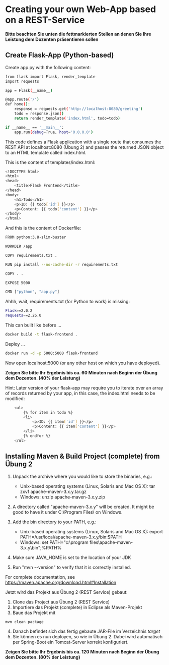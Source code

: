 # Creating your own Web-App based on a REST-Service

**Bitte beachten Sie unten die fettmarkierten Stellen an denen Sie Ihre Leistung dem Dozenten präsentieren sollen**

## Create Flask-App (Python-based)

Create app.py with the following content:

```bash
from flask import Flask, render_template
import requests

app = Flask(__name__)

@app.route('/')
def home():
    response = requests.get('http://localhost:8080/greeting')
    todo = response.json()
    return render_template('index.html', todo=todo)

if __name__ == '__main__':
    app.run(debug=True, host='0.0.0.0')
```

This code defines a Flask application with a single route that consumes the REST API at localhost:8080 (Übung 2) and passes the returned JSON object to an HTML template called index.html.

This is the content of templates/index.html:

```bash
<!DOCTYPE html>
<html>
<head>
    <title>Flask Frontend</title>
</head>
<body>
    <h1>Todo</h1>
    <p>ID: {{ todo['id'] }}</p>
    <p>Content: {{ todo['content'] }}</p>
</body>
</html>
```

And this is the content of Dockerfile:
```bash
FROM python:3.8-slim-buster

WORKDIR /app

COPY requirements.txt .

RUN pip install --no-cache-dir -r requirements.txt

COPY . .

EXPOSE 5000

CMD ["python", "app.py"]
```

Ahhh, wait, requirements.txt (for Python to work) is missing:

```bash
Flask==2.0.2
requests==2.26.0
```

This can built like before ...

```bash
docker build -t flask-frontend .
```

Deploy ...
```bash
docker run -d -p 5000:5000 flask-frontend
```

Now open localhost:5000 (or any other host on which you have deployed).

**Zeigen Sie bitte Ihr Ergebnis bis ca. 60 Minuten nach Beginn der Übung dem Dozenten. (40% der Leistung)**

Hint: Later version of your flask-app may require you to iterate over an array of records returned by your app, in this case, the index.html needs to be modified:

```bash
    <ul>
        {% for item in todo %}
        <li>
            <p>ID: {{ item['id'] }}</p>
            <p>Content: {{ item['content'] }}</p>
        </li>
        {% endfor %}
    </ul>
```

## Installing Maven & Build Project (complete) from Übung 2

1. Unpack the archive where you would like to store the binaries, e.g.:
   * Unix-based operating systems (Linux, Solaris and Mac OS X):
      tar zxvf apache-maven-3.x.y.tar.gz
   * Windows:
      unzip apache-maven-3.x.y.zip

2. A directory called "apache-maven-3.x.y" will be created. It might be good to have it under C:\Program Files\ on Windows.

3. Add the bin directory to your PATH, e.g.:

    * Unix-based operating systems (Linux, Solaris and Mac OS X):
      export PATH=/usr/local/apache-maven-3.x.y/bin:$PATH
    * Windows:
      set PATH="c:\program files\apache-maven-3.x.y\bin";%PATH%

4. Make sure JAVA_HOME is set to the location of your JDK

5. Run "mvn --version" to verify that it is correctly installed.

For complete documentation, see https://maven.apache.org/download.html#Installation

Jetzt wird das Projekt aus Übung 2 (REST Service) gebaut:

1. Clone das Project aus Übung 2 (REST Service)
2. Importiere das Projekt (complete) in Eclipse als Maven-Projekt
3. Baue das Projekt mit 
```bash
mvn clean package
```
4. Danach befindet sich das fertig gebaute JAR-File im Verzeichnis *target*
5. Sie können es nun deployen, so wie in Übung 2. Dabei wird automatisch per Spring-Boot ein Tomcat-Server korrekt konfiguriert.

**Zeigen Sie bitte Ihr Ergebnis bis ca. 120 Minuten nach Beginn der Übung dem Dozenten. (80% der Leistung)**
